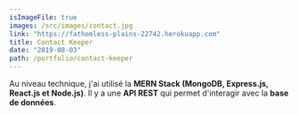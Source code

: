 ```yaml
---
isImageFile: true
images: /src/images/contact.jpg
link: "https://fathomless-plains-22742.herokuapp.com"
title: Contact Keeper
date: "2019-08-03"
path: /portfolio/contact-keeper
---
```


Au niveau technique, j'ai utilisé la **MERN Stack (MongoDB, Express.js, React.js et Node.js)**. Il y a une **API REST** qui permet d'interagir avec la **base de données**.
